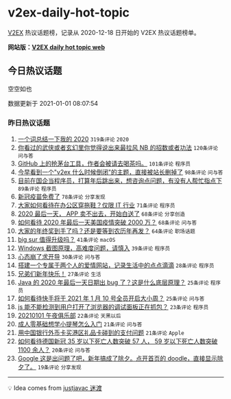 # v2ex-daily-hot-topic

[V2EX](https://www.v2ex.com/) 热议话题榜，记录从 2020-12-18 日开始的 V2EX 热议话题榜单。

**网站版：[V2EX daily hot topic web](https://realleonardo.github.io/v2ex-daily-hot-topic-web/)**

## 今日热议话题

<!-- TODAY BEGIN -->

空空如也

数据更新于 2021-01-01 08:07:54

<!-- TODAY END -->

### 昨日热议话题

<!-- YESTERDAY BEGIN -->

1. [一个词总结一下我的 2020](https://www.v2ex.com/t/740578) `319条评论` `2020`
1. [你看过的武侠或者玄幻里你觉得说出来最拉风 NB 的招数或者功法](https://www.v2ex.com/t/740606) `120条评论` `问与答`
1. [GitHub 上的抢茅台工具，作者会被请去喝茶吗。](https://www.v2ex.com/t/740630) `101条评论` `程序员`
1. [今早看到一个"v2ex 什么时候倒闭"的主题，直接被站长删掉了](https://www.v2ex.com/t/740587) `98条评论` `问与答`
1. [目前在国企当程序员，打算年后跳出来，想咨询点问题，有没有人帮忙指点下](https://www.v2ex.com/t/740580) `89条评论` `程序员`
1. [新冠疫苗免费了](https://www.v2ex.com/t/740635) `78条评论` `分享发现`
1. [大家如何看待在办公区穿拖鞋？仅限 IT 行业](https://www.v2ex.com/t/740625) `71条评论` `程序员`
1. [2020 最后一天， APP 卖不出去，开始白送了](https://www.v2ex.com/t/740716) `68条评论` `分享创造`
1. [如何看待 2020 年最后一天美国疫情突破 2000 万？](https://www.v2ex.com/t/740691) `68条评论` `问与答`
1. [大家的年终奖到手了吗？还是要等到农历年再发？](https://www.v2ex.com/t/740676) `64条评论` `职场话题`
1. [big sur 值得升级吗？](https://www.v2ex.com/t/740537) `41条评论` `macOS`
1. [Windows 截图原理，高难度问题，请慎入](https://www.v2ex.com/t/740500) `39条评论` `程序员`
1. [心态崩了求开导](https://www.v2ex.com/t/740754) `30条评论` `问与答`
1. [搭建一个专属于两个人的爱情网站，记录生活中的点点滴滴](https://www.v2ex.com/t/740761) `28条评论` `程序员`
1. [兄弟们新年快乐！](https://www.v2ex.com/t/740778) `27条评论` `生活`
1. [Java 的 2020 年最后一天日期出 bug 了？这是什么底层原理？](https://www.v2ex.com/t/740615) `25条评论` `程序员`
1. [如何看待快手将于 2021 年 1 月 10 号全员开启大小周？](https://www.v2ex.com/t/740479) `25条评论` `问与答`
1. [js 能不能检测到用户打开了浏览器的调试面板正在抓包？](https://www.v2ex.com/t/740509) `23条评论` `程序员`
1. [20210101 午夜俱乐部](https://www.v2ex.com/t/740800) `22条评论` `天黑以后`
1. [成人零基础想学小提琴怎么入门](https://www.v2ex.com/t/740664) `21条评论` `问与答`
1. [用中国银行外币卡买港区礼品卡碰到的支付问题](https://www.v2ex.com/t/740585) `21条评论` `Apple`
1. [如何看待德国新冠 35 岁以下死亡人数突破 57 人， 59 岁以下死亡人数突破 1100 余人？](https://www.v2ex.com/t/740773) `20条评论` `问与答`
1. [Google 这是出问题了吧，新年搞成了除夕。点开首页的 doodle，直接显示除夕了。](https://www.v2ex.com/t/740637) `19条评论` `分享发现`

<!-- YESTERDAY END -->

---

💡 Idea comes from [justjavac 迷渡](https://github.com/justjavac/)
